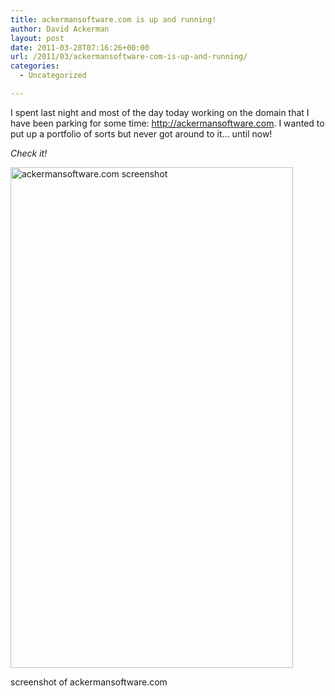 ```yaml
---
title: ackermansoftware.com is up and running!
author: David Ackerman
layout: post
date: 2011-03-28T07:16:26+00:00
url: /2011/03/ackermansoftware-com-is-up-and-running/
categories:
  - Uncategorized

---
```

I spent last night and most of the day today working on the domain that I have been parking for some time: http://ackermansoftware.com. I wanted to put up a portfolio of sorts but never got around to it&#8230; until now!
  
_Check it!_

<div id="attachment_102" style="width: 462px" class="wp-caption aligncenter">
  <a href="http://ackermansoftware.com/github-projects.html"><img class="size-full wp-image-102 " title="screenshot_preview" src="http://www.david-ackerman.com/blog/wp-content/uploads/2011/03/screenshot_preview.png" alt="ackermansoftware.com screenshot" width="452" height="801" /></a>
  
  <p class="wp-caption-text">
    screenshot of ackermansoftware.com
  </p>
</div>